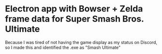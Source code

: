 # Electron app with Bowser + Zelda frame data for Super Smash Bros. Ultimate

Because I was tired of not having the game display as my status on Discord, so I made this and identified the .exe as "Smash Ultimate"
